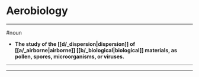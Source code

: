 # Aerobiology
---
#noun
- **The study of the [[d/_dispersion|dispersion]] of [[a/_airborne|airborne]] [[b/_biological|biological]] materials, as pollen, spores, microorganisms, or viruses.**
---
---
